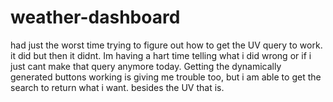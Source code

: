 # weather-dashboard
had just the worst time trying to figure out how to get the UV query to work. it did but then it didnt. Im having a hart time telling what i did wrong or if i just cant make that query anymore today. Getting the dynamically generated buttons working is giving me trouble too, but i am able to get the search to return what i want. besides the UV that is.